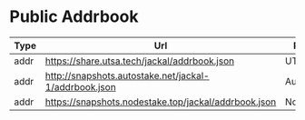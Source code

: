 # Public Addrbook

| Type | Url                                                   | Run by    |
|------|-------------------------------------------------------|-----------|
| addr | https://share.utsa.tech/jackal/addrbook.json          | UTSA      |
| addr | http://snapshots.autostake.net/jackal-1/addrbook.json | AutoStake |
| addr | https://snapshots.nodestake.top/jackal/addrbook.json  | NodeStake |

